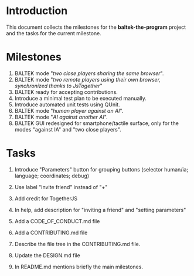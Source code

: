 # Introduction

This document collects the milestones for the **baltek-the-program** project and the tasks for the current milestone.

# Milestones

1. BALTEK mode "*two close players sharing the same browser*".
2. BALTEK mode "*two remote players using their own browser, synchronized thanks to JsTogether*"
3. BALTEK  ready for accepting contributions.
4. Introduce a minimal test plan to be executed manually.
5. Introduce automated unit tests using QUnit.
4. BALTEK mode "*human player against an AI*".
3. BALTEK mode "*AI against another AI*".
7. BALTEK GUI redesigned for smartphone/tactile surface, only for the modes "against IA" and "two close players".

# Tasks

1. Introduce "Parameters" button for grouping buttons (selector human/ia; language; coordinates; debug)

2. Use label "Invite friend" instead of "+"

3. Add credit for TogetherJS

4. In help, add description for "inviting a friend" and "setting parameters"

5. Add a CODE_OF_CONDUCT.md file

6. Add a CONTRIBUTING.md file

7. Describe the file tree in the CONTRIBUTING.md file.

8. Update the DESIGN.md file

9. In README.md mentions briefly the main milestones.

   ​